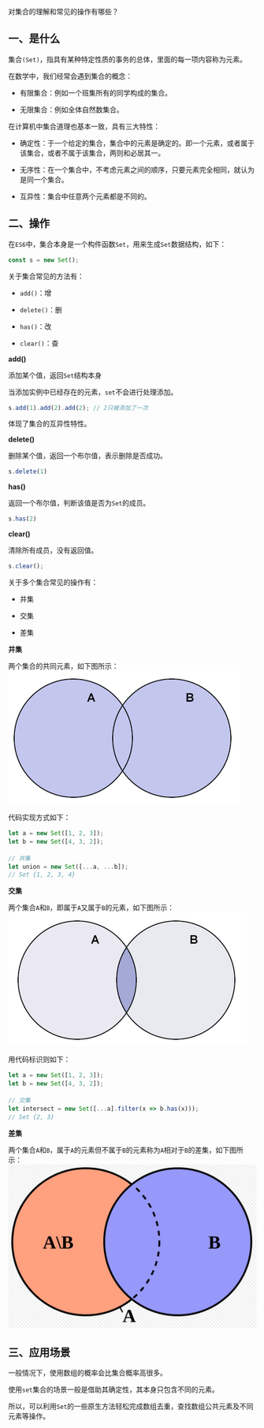 对集合的理解和常见的操作有哪些？

## 一、是什么

集合`(Set)`，指具有某种特定性质的事务的总体，里面的每一项内容称为元素。

在数学中，我们经常会遇到集合的概念：

- 有限集合：例如一个班集所有的同学构成的集合。

- 无限集合：例如全体自然数集合。

在计算机中集合道理也基本一致，具有三大特性：

- 确定性：于一个给定的集合，集合中的元素是确定的。即一个元素，或者属于该集合，或者不属于该集合，两则和必居其一。

- 无序性：在一个集合中，不考虑元素之间的顺序，只要元素完全相同，就认为是同一个集合。

- 互异性：集合中任意两个元素都是不同的。

## 二、操作

在`ES6`中，集合本身是一个构件函数`Set`，用来生成`Set`数据结构，如下：
```js
const s = new Set();
```
关于集合常见的方法有：

- `add()`：增

- `delete()`：删

- `has()`：改

- `clear()`：查

**add()**

添加某个值，返回`Set`结构本身

当添加实例中已经存在的元素，`set`不会进行处理添加。
```js
s.add(1).add(2).add(2); // 2只被添加了一次
```
体现了集合的互异性特性。

**delete()**

删除某个值，返回一个布尔值，表示删除是否成功。
```js
s.delete(1)
```
**has()**

返回一个布尔值，判断该值是否为`Set`的成员。
```js
s.has(2)
```

**clear()**

清除所有成员，没有返回值。
```js
s.clear();
```
关于多个集合常见的操作有：

- 并集

- 交集

- 差集

**并集**

两个集合的共同元素，如下图所示：
![并集 图解](../images/算法与数据结构/对集合的理解和常见的操作有哪些/1.png)

代码实现方式如下：
```js
let a = new Set([1, 2, 3]);
let b = new Set([4, 3, 2]);

// 并集
let union = new Set([...a, ...b]);
// Set {1, 2, 3, 4}
```

**交集**

两个集合`A`和`B`，即属于`A`又属于`B`的元素，如下图所示：
![交集 图解](../images/算法与数据结构/对集合的理解和常见的操作有哪些/2.png)

用代码标识则如下：
```js
let a = new Set([1, 2, 3]);
let b = new Set([4, 3, 2]);

// 交集
let intersect = new Set([...a].filter(x => b.has(x)));
// Set {2, 3}
```
**差集**

两个集合`A`和`B`，属于`A`的元素但不属于`B`的元素称为`A`相对于`B`的差集，如下图所示：
![差集 图解](../images/算法与数据结构/对集合的理解和常见的操作有哪些/3.png)

## 三、应用场景

一般情况下，使用数组的概率会比集合概率高很多。

使用`set`集合的场景一般是借助其确定性，其本身只包含不同的元素。

所以，可以利用`Set`的一些原生方法轻松完成数组去重，查找数组公共元素及不同元素等操作。